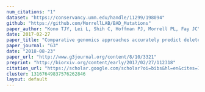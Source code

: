 ```yaml
---
num_citations: "1"
dataset: "https://conservancy.umn.edu/handle/11299/198094"
github: "https://github.com/MorrellLAB/BAD_Mutations"
paper_author: "Kono TJY, Lei L, Shih C, Hoffman PJ, Morrell PL, Fay JC"
date: 2017-02-27
paper_title: "Comparative genomics approaches accurately predict deleterious variants in plants"
paper_journal: "G3"
date: "2018-08-23"
paper_url: "http://www.g3journal.org/content/8/10/3321"
preprint: "http://biorxiv.org/content/early/2017/02/27/112318"
citation_url: "https://scholar.google.com/scholar?oi=bibs&hl=en&cites=13167649837576262846"
cluster: 13167649837576262846
layout: default
---
```


